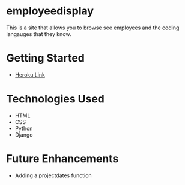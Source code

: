 # employeedisplay
This is a site that allows you to browse see employees and the coding langauges that they know.

# Getting Started
- [Heroku Link]([https://employeedisplay.herokuapp.com/])

# Technologies Used
- HTML
- CSS
- Python
- Django

# Future Enhancements
- Adding a projectdates function

